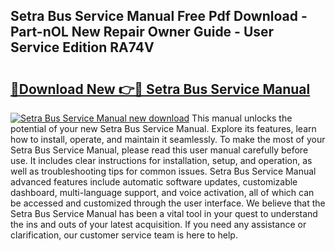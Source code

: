 ## Setra Bus Service Manual Free Pdf Download - Part-nOL New Repair Owner Guide - User Service Edition RA74V

# <h2><a href="http://bc58046.oget.top/?id=Setra+Bus+Service+Manual">🔗Download New 👉🔴 Setra Bus Service Manual</a></h2>

[![Setra Bus Service Manual new download](https://i.imgur.com/5g1atiW.png)](http://bc58046.oget.top/?id=Setra+Bus+Service+Manual)
This manual unlocks the potential of your new Setra Bus Service Manual. Explore its features, learn how to install, operate, and maintain it seamlessly. To make the most of your Setra Bus Service Manual, please read this user manual carefully before use. It includes clear instructions for installation, setup, and operation, as well as troubleshooting tips for common issues. Setra Bus Service Manual advanced features include automatic software updates, customizable dashboard, multi-language support, and voice activation, all of which can be accessed and customized through the user interface. We believe that the Setra Bus Service Manual has been a vital tool in your quest to understand the ins and outs of your latest acquisition. If you need any assistance or clarification, our customer service team is here to help.
